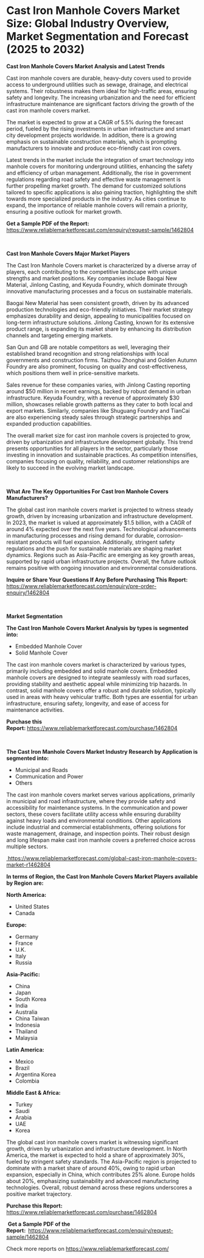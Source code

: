 <p><h1>Cast Iron Manhole Covers Market Size: Global Industry Overview, Market Segmentation and Forecast (2025 to 2032)</h1></p><p><strong>Cast Iron Manhole Covers Market Analysis and Latest Trends</strong></p>
<p><p>Cast iron manhole covers are durable, heavy-duty covers used to provide access to underground utilities such as sewage, drainage, and electrical systems. Their robustness makes them ideal for high-traffic areas, ensuring safety and longevity. The increasing urbanization and the need for efficient infrastructure maintenance are significant factors driving the growth of the cast iron manhole covers market. </p><p>The market is expected to grow at a CAGR of 5.5% during the forecast period, fueled by the rising investments in urban infrastructure and smart city development projects worldwide. In addition, there is a growing emphasis on sustainable construction materials, which is prompting manufacturers to innovate and produce eco-friendly cast iron covers. </p><p>Latest trends in the market include the integration of smart technology into manhole covers for monitoring underground utilities, enhancing the safety and efficiency of urban management. Additionally, the rise in government regulations regarding road safety and effective waste management is further propelling market growth. The demand for customized solutions tailored to specific applications is also gaining traction, highlighting the shift towards more specialized products in the industry. As cities continue to expand, the importance of reliable manhole covers will remain a priority, ensuring a positive outlook for market growth.</p></p>
<p><strong>Get a Sample PDF of the Report:&nbsp;</strong> <a href="https://www.reliablemarketforecast.com/enquiry/request-sample/1462804?utm_campaign=3521&utm_medium=2&utm_source=Github&utm_content=ia&utm_term=09042025&utm_id=cast-iron-manhole-covers">https://www.reliablemarketforecast.com/enquiry/request-sample/1462804</a></p>
<p>&nbsp;</p>
<p><strong>Cast Iron Manhole Covers Major Market Players</strong></p>
<p><p>The Cast Iron Manhole Covers market is characterized by a diverse array of players, each contributing to the competitive landscape with unique strengths and market positions. Key companies include Baogai New Material, Jinlong Casting, and Keyuda Foundry, which dominate through innovative manufacturing processes and a focus on sustainable materials.</p><p>Baogai New Material has seen consistent growth, driven by its advanced production technologies and eco-friendly initiatives. Their market strategy emphasizes durability and design, appealing to municipalities focused on long-term infrastructure solutions. Jinlong Casting, known for its extensive product range, is expanding its market share by enhancing its distribution channels and targeting emerging markets.</p><p>San Qun and GB are notable competitors as well, leveraging their established brand recognition and strong relationships with local governments and construction firms. Taizhou Zhonghai and Golden Autumn Foundry are also prominent, focusing on quality and cost-effectiveness, which positions them well in price-sensitive markets.</p><p>Sales revenue for these companies varies, with Jinlong Casting reporting around $50 million in recent earnings, backed by robust demand in urban infrastructure. Keyuda Foundry, with a revenue of approximately $30 million, showcases reliable growth patterns as they cater to both local and export markets. Similarly, companies like Shuguang Foundry and TianCai are also experiencing steady sales through strategic partnerships and expanded production capabilities.</p><p>The overall market size for cast iron manhole covers is projected to grow, driven by urbanization and infrastructure development globally. This trend presents opportunities for all players in the sector, particularly those investing in innovation and sustainable practices. As competition intensifies, companies focusing on quality, reliability, and customer relationships are likely to succeed in the evolving market landscape.</p></p>
<p>&nbsp;</p>
<p><strong>What Are The Key Opportunities For Cast Iron Manhole Covers Manufacturers?</strong></p>
<p><p>The global cast iron manhole covers market is projected to witness steady growth, driven by increasing urbanization and infrastructure development. In 2023, the market is valued at approximately $1.5 billion, with a CAGR of around 4% expected over the next five years. Technological advancements in manufacturing processes and rising demand for durable, corrosion-resistant products will fuel expansion. Additionally, stringent safety regulations and the push for sustainable materials are shaping market dynamics. Regions such as Asia-Pacific are emerging as key growth areas, supported by rapid urban infrastructure projects. Overall, the future outlook remains positive with ongoing innovation and environmental considerations.</p></p>
<p><strong>Inquire or Share Your Questions If Any Before Purchasing This Report:</strong> <a href="https://www.reliablemarketforecast.com/enquiry/pre-order-enquiry/1462804?utm_campaign=3521&utm_medium=2&utm_source=Github&utm_content=ia&utm_term=09042025&utm_id=cast-iron-manhole-covers">https://www.reliablemarketforecast.com/enquiry/pre-order-enquiry/1462804</a></p>
<p>&nbsp;</p>
<p><strong>Market Segmentation</strong></p>
<p><strong>The Cast Iron Manhole Covers Market Analysis by types is segmented into:</strong></p>
<p><ul><li>Embedded Manhole Cover</li><li>Solid Manhole Cover</li></ul></p>
<p><p>The cast iron manhole covers market is characterized by various types, primarily including embedded and solid manhole covers. Embedded manhole covers are designed to integrate seamlessly with road surfaces, providing stability and aesthetic appeal while minimizing trip hazards. In contrast, solid manhole covers offer a robust and durable solution, typically used in areas with heavy vehicular traffic. Both types are essential for urban infrastructure, ensuring safety, longevity, and ease of access for maintenance activities.</p></p>
<p><strong>Purchase this Report:&nbsp;</strong><a href="https://www.reliablemarketforecast.com/purchase/1462804?utm_campaign=3521&utm_medium=2&utm_source=Github&utm_content=ia&utm_term=09042025&utm_id=cast-iron-manhole-covers">https://www.reliablemarketforecast.com/purchase/1462804</a></p>
<p>&nbsp;</p>
<p><strong>The Cast Iron Manhole Covers Market Industry Research by Application is segmented into:</strong></p>
<p><ul><li>Municipal and Roads</li><li>Communication and Power</li><li>Others</li></ul></p>
<p><p>The cast iron manhole covers market serves various applications, primarily in municipal and road infrastructure, where they provide safety and accessibility for maintenance systems. In the communication and power sectors, these covers facilitate utility access while ensuring durability against heavy loads and environmental conditions. Other applications include industrial and commercial establishments, offering solutions for waste management, drainage, and inspection points. Their robust design and long lifespan make cast iron manhole covers a preferred choice across multiple sectors.</p></p>
<p><a href="https://www.reliablemarketforecast.com/global-cast-iron-manhole-covers-market-r1462804?utm_campaign=3521&utm_medium=2&utm_source=Github&utm_content=ia&utm_term=09042025&utm_id=cast-iron-manhole-covers">&nbsp;https://www.reliablemarketforecast.com/global-cast-iron-manhole-covers-market-r1462804</a></p>
<p><strong>In terms of Region, the Cast Iron Manhole Covers Market Players available by Region are:</strong></p>
<p>
    <p> <strong> North America: </strong>
        <ul>
            <li>United States</li>
            <li>Canada</li>
        </ul>
        </p> 
    <p> <strong> Europe: </strong>
        <ul>
            <li>Germany</li>
            <li>France</li>
            <li>U.K.</li>
            <li>Italy</li>
            <li>Russia</li>
        </ul>
        </p> 
    <p> <strong> Asia-Pacific: </strong>
        <ul>
            <li>China</li>
            <li>Japan</li>
            <li>South Korea</li>
            <li>India</li>
            <li>Australia</li>
            <li>China Taiwan</li>
            <li>Indonesia</li>
            <li>Thailand</li>
            <li>Malaysia</li>
        </ul>
        </p> 
    <p> <strong> Latin America: </strong>
        <ul>
            <li>Mexico</li>
            <li>Brazil</li>
            <li>Argentina Korea</li>
            <li>Colombia</li>
        </ul>
        </p> 
    <p> <strong> Middle East & Africa: </strong>
        <ul>
            <li>Turkey</li>
            <li>Saudi</li>
            <li>Arabia</li>
            <li>UAE</li>
            <li>Korea</li>
        </ul>
    </p>
    </p>
<p><p>The global cast iron manhole covers market is witnessing significant growth, driven by urbanization and infrastructure development. In North America, the market is expected to hold a share of approximately 30%, fueled by stringent safety standards. The Asia-Pacific region is projected to dominate with a market share of around 40%, owing to rapid urban expansion, especially in China, which contributes 25% alone. Europe holds about 20%, emphasizing sustainability and advanced manufacturing technologies. Overall, robust demand across these regions underscores a positive market trajectory.</p></p>
<p><strong>Purchase this Report: </strong><a href="https://www.reliablemarketforecast.com/purchase/1462804?utm_campaign=3521&utm_medium=2&utm_source=Github&utm_content=ia&utm_term=09042025&utm_id=cast-iron-manhole-covers">https://www.reliablemarketforecast.com/purchase/1462804</a></p>
<p>&nbsp;<strong>Get a Sample PDF of the Report:&nbsp;&nbsp;</strong><a href="https://www.reliablemarketforecast.com/enquiry/request-sample/1462804?utm_campaign=3521&utm_medium=2&utm_source=Github&utm_content=ia&utm_term=09042025&utm_id=cast-iron-manhole-covers">https://www.reliablemarketforecast.com/enquiry/request-sample/1462804</a></p>
<p><strong></strong></p>
<p>Check more reports on <a href="https://www.reliablemarketforecast.com/?utm_campaign=3521&utm_medium=2&utm_source=Github&utm_content=ia&utm_term=09042025&utm_id=cast-iron-manhole-covers">https://www.reliablemarketforecast.com/</a></p>